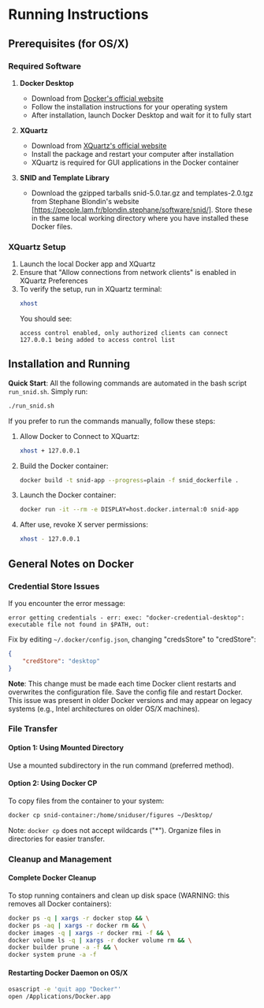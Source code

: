 # Running Instructions

## Prerequisites (for OS/X)

### Required Software

1. **Docker Desktop**
   - Download from [Docker's official website](https://docs.docker.com/get-started/get-docker/)
   - Follow the installation instructions for your operating system
   - After installation, launch Docker Desktop and wait for it to fully start

2. **XQuartz**
   - Download from [XQuartz's official website](https://www.xquartz.org)
   - Install the package and restart your computer after installation
   - XQuartz is required for GUI applications in the Docker container

3. **SNID and Template Library**
   - Download the gzipped tarballs snid-5.0.tar.gz and templates-2.0.tgz from Stephane Blondin's website [https://people.lam.fr/blondin.stephane/software/snid/]. Store these in the same local working directory where you have installed these Docker files.

   
### XQuartz Setup

1. Launch the local Docker app and XQuartz
2. Ensure that "Allow connections from network clients" is enabled in XQuartz Preferences
3. To verify the setup, run in XQuartz terminal:
   ```bash
   xhost
   ```
   You should see:
   ```
   access control enabled, only authorized clients can connect
   127.0.0.1 being added to access control list
   ```

## Installation and Running

**Quick Start**: All the following commands are automated in the bash script `run_snid.sh`. Simply run:
```bash
./run_snid.sh
```

If you prefer to run the commands manually, follow these steps:

1. Allow Docker to Connect to XQuartz:
   ```bash
   xhost + 127.0.0.1
   ```

2. Build the Docker container:
   ```bash
   docker build -t snid-app --progress=plain -f snid_dockerfile .
   ```

3. Launch the Docker container:
   ```bash
   docker run -it --rm -e DISPLAY=host.docker.internal:0 snid-app
   ```

4. After use, revoke X server permissions:
   ```bash
   xhost - 127.0.0.1
   ```

## General Notes on Docker

### Credential Store Issues

If you encounter the error message:
```
error getting credentials - err: exec: "docker-credential-desktop": executable file not found in $PATH, out: 
```

Fix by editing `~/.docker/config.json`, changing "credsStore" to "credStore":
```json
{
    "credStore": "desktop"
}
```

**Note**: This change must be made each time Docker client restarts and overwrites the configuration file. Save the config file and restart Docker. This issue was present in older Docker versions and may appear on legacy systems (e.g., Intel architectures on older OS/X machines).

### File Transfer

#### Option 1: Using Mounted Directory
Use a mounted subdirectory in the run command (preferred method).

#### Option 2: Using Docker CP
To copy files from the container to your system:
```bash
docker cp snid-container:/home/sniduser/figures ~/Desktop/
```
Note: `docker cp` does not accept wildcards ("*"). Organize files in directories for easier transfer.

### Cleanup and Management

#### Complete Docker Cleanup
To stop running containers and clean up disk space (WARNING: this removes all Docker containers):
```bash
docker ps -q | xargs -r docker stop && \
docker ps -aq | xargs -r docker rm && \
docker images -q | xargs -r docker rmi -f && \
docker volume ls -q | xargs -r docker volume rm && \
docker builder prune -a -f && \
docker system prune -a -f
```

#### Restarting Docker Daemon on OS/X
```bash
osascript -e 'quit app "Docker"'
open /Applications/Docker.app
```
